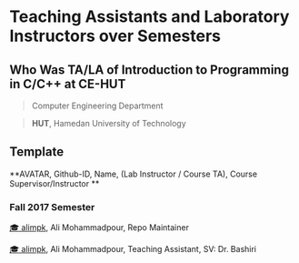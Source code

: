 # Teaching Assistants and Laboratory Instructors over Semesters

## **Who Was TA/LA of Introduction to Programming in C/C++ at CE-HUT**

> Computer Engineering Department

> **HUT**, Hamedan University of Technology

## Template

**AVATAR, Github-ID, Name, (Lab Instructor / Course TA), Course Supervisor/Instructor
**
<!-- Example -->

### Fall 2017 Semester

[:mortar_board: alimpk](https://github.com/alimpk), Ali Mohammadpour, Repo Maintainer

[:mortar_board: alimpk](https://github.com/alimpk), Ali Mohammadpour, Teaching Assistant, SV: Dr. Bashiri


<!-- add yours above line -->